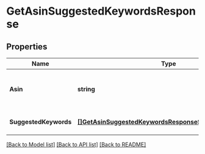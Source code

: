# GetAsinSuggestedKeywordsResponse

## Properties
Name | Type | Description | Notes
------------ | ------------- | ------------- | -------------
**Asin** | **string** | The ASIN for which keywords are suggested. | [optional] [default to null]
**SuggestedKeywords** | [**[]GetAsinSuggestedKeywordsResponseSuggestedKeywords**](GetAsinSuggestedKeywordsResponse_suggestedKeywords.md) | The list of suggested keywords. | [optional] [default to null]

[[Back to Model list]](../README.md#documentation-for-models) [[Back to API list]](../README.md#documentation-for-api-endpoints) [[Back to README]](../README.md)

